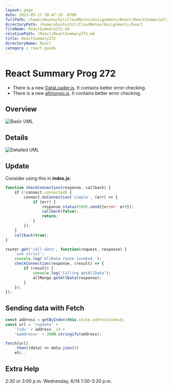 ```yaml
---
layout: page
date: 2023-05-17 10:47:29 -0700
fullPath: /home/ubuntu/Git/CloudNotes/Assignments/React/ReactSummary272.md
directoryPath: /home/ubuntu/Git/CloudNotes/Assignments/React
fileName: ReactSummary272.md
relativePath: /React/ReactSummary272.md
title: ReactSummary272
directoryName: React
category : react-guide
---
```


# React Summary Prog 272

- There is a new [DataLoader.js][ndl]. It contains better error checking.
- There is a new [allmongo.js][amdb]. It contains better error checking.


## Overview

![Basic UML](https://s3.amazonaws.com/bucket01.elvenware.com/images/CongressUml.png)

## Details

![Detailed UML](https://s3.amazonaws.com/bucket01.elvenware.com/images/CongressDetailsUml.png)

## Update

Consider using this in **index.js**:

```javascript
function checkConnection(response, callback) {
    if (!connect.connected) {
        connect.doConnection('simple', (err) => {
            if (err) {
                response.status(500).send({error: err});
                callback(false);
                return;
            }
        });
    }
    callback(true);
}

router.get('/all-data', function(request, response) {
    'use strict';
    console.log('AllData route invoked.');
    checkConnection(response, (result) => {
        if (result) {
            console.log('Calling getAllData');
            allMongo.getAllData(response);
        }
    });
});
```

## Sending data with Fetch

```javascript
const address = getByIndex(this.state.addressIndex);
const url = '/update' +
    '?id=' + address._id +
    '&address=' + JSON.stringify(address);

fetch(url)
    .then((data) => data.json())
    etc..
```

## Extra Help

2:30 or 3:00 p.m.	Wednesday, 6/14	1:30-3:20 p.m.

[ndl]: https://gist.github.com/charliecalvert/d9fc57f29e16de8970b88a3c89b9b410
[amdb]:https://gist.github.com/charliecalvert/a4ba71b3e195ad2810c0bfb3677f0e0f
